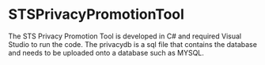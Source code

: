 # STSPrivacyPromotionTool

The STS Privacy Promotion Tool is developed in C# and required Visual Studio to run the code.
The privacydb is a sql file that contains the database and needs to be uploaded onto a database such as MYSQL.
